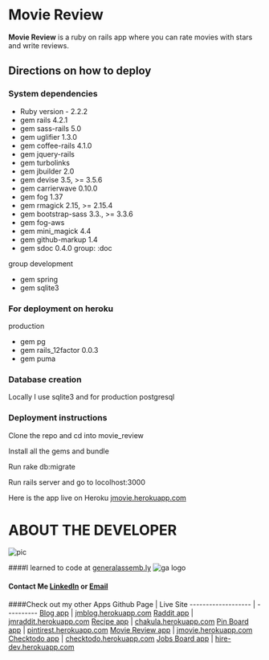 # Movie Review
**Movie Review** is a ruby on rails app where you can rate movies with stars and write reviews.
## Directions on how to deploy
### System dependencies
* Ruby version - 2.2.2
* gem rails 4.2.1
* gem sass-rails 5.0
* gem uglifier 1.3.0
* gem coffee-rails 4.1.0
* gem jquery-rails
* gem turbolinks
* gem jbuilder 2.0
* gem devise 3.5, >= 3.5.6
* gem carrierwave 0.10.0
* gem fog 1.37
* gem rmagick 2.15, >= 2.15.4
* gem bootstrap-sass 3.3., >= 3.3.6
* gem fog-aws
* gem mini_magick 4.4
* gem github-markup 1.4
* gem sdoc 0.4.0 group: :doc

group development

* gem spring
* gem sqlite3

### For deployment on heroku
production

* gem pg
* gem rails_12factor 0.0.3
* gem puma

### Database creation
Locally I use sqlite3 and for production postgresql
### Deployment instructions
Clone the repo and cd into movie_review

Install all the gems and bundle

Run rake db:migrate

Run rails server and go to locolhost:3000

Here is the app live on Heroku [jmovie.herokuapp.com]

# ABOUT THE DEVELOPER

![pic](https://media.licdn.com/mpr/mpr/shrinknp_400_400/p/6/005/0a8/375/381adb6.jpg)

####I learned to code at [generalassemb.ly] ![ga logo](https://media.licdn.com/media/p/3/005/0a3/2df/1671d50.png)
#### Contact Me [LinkedIn](https://www.linkedin.com/in/kenyacode) or [Email](mailto:kenyadevelop@gmail.com)
####Check out my other Apps
Github Page         | Live Site
------------------- | ----------
 [Blog app]         | [jmblog.herokuapp.com]
 [Raddit app]       | [jmraddit.herokuapp.com]
 [Recipe app]       | [chakula.herokuapp.com]
 [Pin Board app]    | [pintirest.herokuapp.com]
 [Movie Review app] | [jmovie.herokuapp.com]
 [Checktodo app]    | [checktodo.herokuapp.com]
 [Jobs Board app]   | [hire-dev.herokuapp.com]

[Blog app]:https://github.com/kenyacode/blog
[jmblog.herokuapp.com]:https://jmblog.herokuapp.com

[Raddit app]:https://github.com/kenyacode/raddit
[jmraddit.herokuapp.com]:https://jmraddit.herokuapp.com

[Recipe app]:https://github.com/kenyacode/recipe-app
[chakula.herokuapp.com]:https://chakula.herokuapp.com

[Pin Board app]:https://github.com/kenyacode/pin_board
[pintirest.herokuapp.com]:https://pintirest.herokuapp.com

[Checktodo app]:https://github.com/kenyacode/checktodo
[checktodo.herokuapp.com]:https://checktodo.herokuapp.com/

[Jobs Board app]:https://github.com/kenyacode/jobs_board
[hire-dev.herokuapp.com]:https://hire-dev.herokuapp.com

[Movie Review app]:https://github.com/kenyacode/movie_review
[jmovie.herokuapp.com]:https://jmovie.herokuapp.com

[generalassemb.ly]:https://generalassemb.ly

